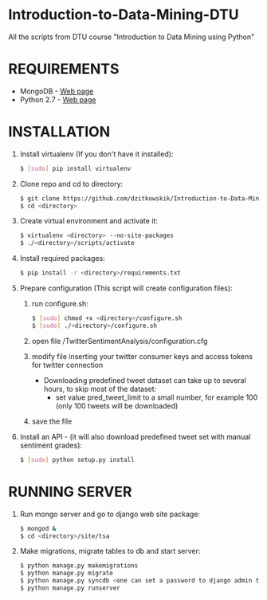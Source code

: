 Introduction-to-Data-Mining-DTU
===============================

All the scripts from DTU course "Introduction to Data Mining using Python"

# REQUIREMENTS

* MongoDB - [Web page](http://www.mongodb.org)
* Python 2.7 - [Web page](https://www.python.org/download/releases/2.7/)

# INSTALLATION

1. Install virtualenv (If you don't have it installed):

    ```bash 
    $ [sudo] pip install virtualenv
    ```
2. Clone repo and cd to directory:

    ```bash 
    $ git clone https://github.com/dzitkowskik/Introduction-to-Data-Mining-DTU.git <directory>
    $ cd <directory>
    ```
3. Create virtual environment and activate it:

    ```bash
    $ virtualenv <directory> --no-site-packages
    $ ./<directory>/scripts/activate
    ```
4. Install required packages:

    ```bash
    $ pip install -r <directory>/requirements.txt
    ```
5. Prepare configuration (This script will create configuration files):
    1. run configure.sh:
    
        ```bash
        $ [sudo] chmod +x <directory>/configure.sh
        $ [sudo] ./<directory>/configure.sh
        ```  
    2. open file <directory>/TwitterSentimentAnalysis/configuration.cfg
    3. modify file inserting your twitter consumer keys and access tokens for twitter connection
        - Downloading predefined tweet dataset can take up to several hours, to skip most of the dataset:
            - set value pred_tweet_limit to a small number, for example 100 (only 100 tweets will be downloaded)
    4. save the file

6. Install an API - (it will also download predefined tweet set with manual sentiment grades):

    ```bash
    $ [sudo] python setup.py install
    ```

# RUNNING SERVER

1. Run mongo server and go to django web site package:

    ```bash
    $ mongod &
    $ cd <directory>/site/tsa
    ```
2. Make migrations, migrate tables to db and start server:

    ```bash
    $ python manage.py makemigrations
    $ python manage.py migrate
    $ python manage.py syncdb <one can set a password to django admin there>
    $ python manage.py runserver
    ```

    
